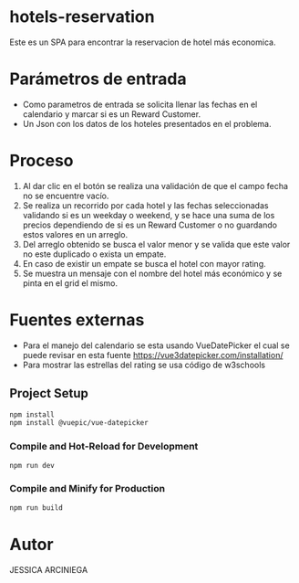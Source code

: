 # hotels-reservation

Este es un SPA para encontrar la reservacion de hotel más economica.

# Parámetros de entrada
- Como parametros de entrada se solicita llenar las fechas en el calendario y marcar si es un Reward Customer.
- Un Json con los datos de los hoteles presentados en el problema.

# Proceso
1. Al dar clic en el botón se realiza una validación de que el campo fecha no se encuentre vacío.
2. Se realiza un recorrido por cada hotel y las fechas seleccionadas validando si es un weekday o weekend, y se hace una suma de los precios dependiendo de si es un Reward Customer o no guardando estos valores en un arreglo.
3. Del arreglo obtenido se busca el valor menor y se valida que este valor no este duplicado o exista un empate.
4. En caso de existir un empate se busca el hotel con mayor rating.
5. Se muestra un mensaje con el nombre del hotel más económico y se pinta en el grid el mismo.

# Fuentes externas

- Para el manejo del calendario se esta usando VueDatePicker el cual se puede revisar en esta fuente https://vue3datepicker.com/installation/
- Para mostrar las estrellas del rating se usa código de w3schools

## Project Setup

```sh
npm install
npm install @vuepic/vue-datepicker
```

### Compile and Hot-Reload for Development

```sh
npm run dev
```

### Compile and Minify for Production

```sh
npm run build
```

# Autor
JESSICA ARCINIEGA